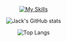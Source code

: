 
<div align="center">

[![My Skills](https://skillicons.dev/icons?i=visualstudio,vscode,cs,dotnet,postgres,angular,ts,js,html,css,sass,git,github,arduino,raspberrypi,powershell,py,selenium&perline=9)](https://skillicons.dev)

![Jack's GitHub stats](https://github-readme-stats-three-pearl-99.vercel.app/api?username=JackMBurch&show_icons=true&count_private=true&theme=dark&custom_title=JackMBurch%27s%20GitHub%20Stats)

![Top Langs](https://github-readme-stats-three-pearl-99.vercel.app/api/top-langs/?username=JackMBurch&count_private=true&theme=dark)
  
</div>
<!--
**JackMBurch/JackMBurch** is a ✨ _special_ ✨ repository because its `README.md` (this file) appears on your GitHub profile.

Here are some ideas to get you started:

- 🔭 I’m currently working on ...
- 🌱 I’m currently learning ...
- 👯 I’m looking to collaborate on ...
- 🤔 I’m looking for help with ...
- 💬 Ask me about ...
- 📫 How to reach me: ...
- 😄 Pronouns: ...
- ⚡ Fun fact: ...
-->

